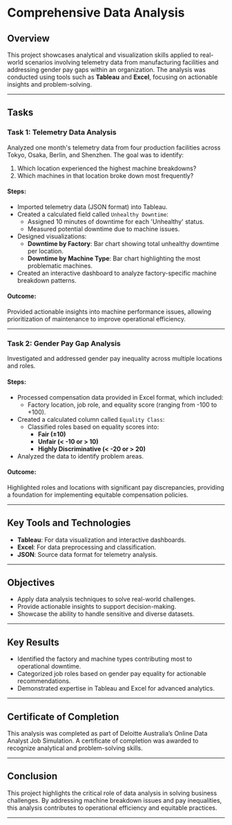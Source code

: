 # Comprehensive Data Analysis

## Overview
This project showcases analytical and visualization skills applied to real-world scenarios involving telemetry data from manufacturing facilities and addressing gender pay gaps within an organization. The analysis was conducted using tools such as **Tableau** and **Excel**, focusing on actionable insights and problem-solving.

---

## Tasks

### Task 1: Telemetry Data Analysis
Analyzed one month's telemetry data from four production facilities across Tokyo, Osaka, Berlin, and Shenzhen. The goal was to identify:
1. Which location experienced the highest machine breakdowns?  
2. Which machines in that location broke down most frequently?

#### Steps:
- Imported telemetry data (JSON format) into Tableau.
- Created a calculated field called `Unhealthy Downtime`:
  - Assigned 10 minutes of downtime for each 'Unhealthy' status.
  - Measured potential downtime due to machine issues.
- Designed visualizations:
  - **Downtime by Factory**: Bar chart showing total unhealthy downtime per location.
  - **Downtime by Machine Type**: Bar chart highlighting the most problematic machines.
- Created an interactive dashboard to analyze factory-specific machine breakdown patterns.

#### Outcome:
Provided actionable insights into machine performance issues, allowing prioritization of maintenance to improve operational efficiency.

---

### Task 2: Gender Pay Gap Analysis
Investigated and addressed gender pay inequality across multiple locations and roles.

#### Steps:
- Processed compensation data provided in Excel format, which included:
  - Factory location, job role, and equality score (ranging from -100 to +100).
- Created a calculated column called `Equality Class`:
  - Classified roles based on equality scores into:
    - **Fair (±10)**  
    - **Unfair (< -10 or > 10)**  
    - **Highly Discriminative (< -20 or > 20)**  
- Analyzed the data to identify problem areas.

#### Outcome:
Highlighted roles and locations with significant pay discrepancies, providing a foundation for implementing equitable compensation policies.

---

## Key Tools and Technologies
- **Tableau**: For data visualization and interactive dashboards.
- **Excel**: For data preprocessing and classification.
- **JSON**: Source data format for telemetry analysis.

---

## Objectives
- Apply data analysis techniques to solve real-world challenges.
- Provide actionable insights to support decision-making.
- Showcase the ability to handle sensitive and diverse datasets.

---

## Key Results
- Identified the factory and machine types contributing most to operational downtime.
- Categorized job roles based on gender pay equality for actionable recommendations.
- Demonstrated expertise in Tableau and Excel for advanced analytics.

---

## Certificate of Completion
This analysis was completed as part of Deloitte Australia’s Online Data Analyst Job Simulation. A certificate of completion was awarded to recognize analytical and problem-solving skills.

---

## Conclusion
This project highlights the critical role of data analysis in solving business challenges. By addressing machine breakdown issues and pay inequalities, this analysis contributes to operational efficiency and equitable practices.

--- 

